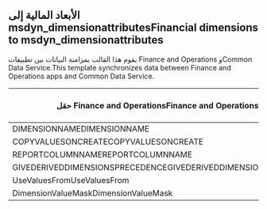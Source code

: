 ## <a name="financial-dimensions-to-msdyn_dimensionattributes"></a><span data-ttu-id="864ae-101">الأبعاد المالية إلى msdyn_dimensionattributes</span><span class="sxs-lookup"><span data-stu-id="864ae-101">Financial dimensions to msdyn_dimensionattributes</span></span>

<span data-ttu-id="864ae-102">يقوم هذا القالب بمزامنة البيانات بين تطبيقات Finance and Operations وCommon Data Service.</span><span class="sxs-lookup"><span data-stu-id="864ae-102">This template synchronizes data between Finance and Operations apps and Common Data Service.</span></span>

<span data-ttu-id="864ae-103">حقل Finance and Operations</span><span class="sxs-lookup"><span data-stu-id="864ae-103">Finance and Operations field</span></span> | <span data-ttu-id="864ae-104">نوع التعيين</span><span class="sxs-lookup"><span data-stu-id="864ae-104">Map type</span></span> | <span data-ttu-id="864ae-105">حقل Dynamics 365 الآخر</span><span class="sxs-lookup"><span data-stu-id="864ae-105">Other Dynamics 365 field</span></span> | <span data-ttu-id="864ae-106">القيمة الافتراضية</span><span class="sxs-lookup"><span data-stu-id="864ae-106">Default value</span></span>
---|---|---|---
<span data-ttu-id="864ae-107">DIMENSIONNAME</span><span class="sxs-lookup"><span data-stu-id="864ae-107">DIMENSIONNAME</span></span> | = | <span data-ttu-id="864ae-108">msdyn_dimensionname</span><span class="sxs-lookup"><span data-stu-id="864ae-108">msdyn_dimensionname</span></span> | 
<span data-ttu-id="864ae-109">COPYVALUESONCREATE</span><span class="sxs-lookup"><span data-stu-id="864ae-109">COPYVALUESONCREATE</span></span> | >< | <span data-ttu-id="864ae-110">msdyn_copyvaluesoncreate</span><span class="sxs-lookup"><span data-stu-id="864ae-110">msdyn_copyvaluesoncreate</span></span> | 
<span data-ttu-id="864ae-111">REPORTCOLUMNNAME</span><span class="sxs-lookup"><span data-stu-id="864ae-111">REPORTCOLUMNNAME</span></span> | = | <span data-ttu-id="864ae-112">msdyn_reportcolumnname</span><span class="sxs-lookup"><span data-stu-id="864ae-112">msdyn_reportcolumnname</span></span> | 
<span data-ttu-id="864ae-113">GIVEDERIVEDDIMENSIONSPRECEDENCE</span><span class="sxs-lookup"><span data-stu-id="864ae-113">GIVEDERIVEDDIMENSIONSPRECEDENCE</span></span> | >< | <span data-ttu-id="864ae-114">msdyn_givederiveddimensionsprecedence</span><span class="sxs-lookup"><span data-stu-id="864ae-114">msdyn_givederiveddimensionsprecedence</span></span> | 
<span data-ttu-id="864ae-115">UseValuesFrom</span><span class="sxs-lookup"><span data-stu-id="864ae-115">UseValuesFrom</span></span> | = | <span data-ttu-id="864ae-116">msdyn_usevaluesfrom</span><span class="sxs-lookup"><span data-stu-id="864ae-116">msdyn_usevaluesfrom</span></span> | 
<span data-ttu-id="864ae-117">DimensionValueMask</span><span class="sxs-lookup"><span data-stu-id="864ae-117">DimensionValueMask</span></span> | = | <span data-ttu-id="864ae-118">msdyn_dimensionvaluemask</span><span class="sxs-lookup"><span data-stu-id="864ae-118">msdyn_dimensionvaluemask</span></span> | 
